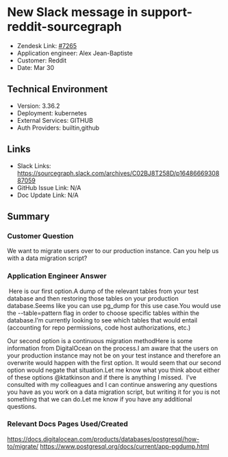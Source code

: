 ​
# New Slack message in support-reddit-sourcegraph <!-- Ticket Title  Hint: include keywords to make it searchable -->

- Zendesk Link: [#7265](https://sourcegraph.zendesk.com/agent/tickets/7265)
- Application engineer: Alex Jean-Baptiste
- Customer: Reddit <!-- Redact if this contains personally identifying information -->
- Date: Mar 30

<!-- Data populated from integration, speak to Ben Gordon or Michael Bali if not working -->
<!-- During Internal team trial, fill missing data manually (we are waiting for all data to sync) -->

## Technical Environment
- Version: 3.36.2​
- Deployment: kubernetes
- External Services: GITHUB
- Auth Providers: builtin,github


## Links
<!-- Data for application engineer manual entry -->
- Slack Links: https://sourcegraph.slack.com/archives/C02BJ8T258D/p1648666930887059
- GitHub Issue Link: N/A
- Doc Update Link: N/A
​
## Summary
### Customer Question
​We want to migrate users over to our production instance. Can you help us with a data migration script?

### Application Engineer Answer
​
​Here is our first option.A dump of the relevant tables from your test database and then restoring those tables on your production database.Seems like you can use pg_dump for this use case.You would use the --table=pattern flag in order to choose specific tables within the database.I’m currently looking to see which tables that would entail (accounting for repo permissions, code host authorizations, etc.)

Our second option is a continuous migration methodHere is some information from DigitalOcean on the process.I am aware that the users on your production instance may not be on your test instance and therefore an overwrite would happen with the first option. It would seem that our second option would negate that situation.Let me know what you think about either of these options @ktatkinson and if there is anything I missed.
​
​I’ve consulted with my colleagues and I can continue answering any questions you have as you work on a data migration script, but writing it for you is not something that we can do.Let me know if you have any additional questions.

### Relevant Docs Pages Used/Created
https://docs.digitalocean.com/products/databases/postgresql/how-to/migrate/
https://www.postgresql.org/docs/current/app-pgdump.html

<!-- Once complete, upload a copy to https://github.com/sourcegraph/support-tools-internal/tree/main/resolved-tickets as a .md file -->
<!-- Name the file 7265.md -->
